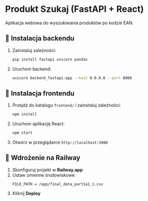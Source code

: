 # Produkt Szukaj (FastAPI + React)

Aplikacja webowa do wyszukiwania produktów po kodzie EAN.

## 📌 Instalacja backendu

1. Zainstaluj zależności:
   ```bash
   pip install fastapi uvicorn pandas
   ```

2. Uruchom backend:
   ```bash
   uvicorn backend_fastapi:app --host 0.0.0.0 --port 8000
   ```

## 📌 Instalacja frontendu

1. Przejdź do katalogu `frontend/` i zainstaluj zależności:
   ```bash
   npm install
   ```

2. Uruchom aplikację React:
   ```bash
   npm start
   ```

3. Otwórz w przeglądarce `http://localhost:3000`

## 📌 Wdrożenie na Railway

1. Skonfiguruj projekt w **Railway.app**
2. Ustaw zmienne środowiskowe:
   ```
   FILE_PATH = /app/final_data_part1a1_1.csv
   ```
3. Kliknij **Deploy**
